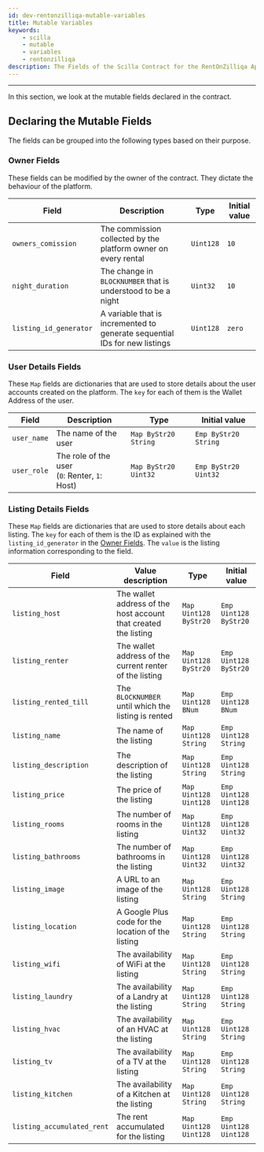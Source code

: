 ```yaml
---
id: dev-rentonzilliqa-mutable-variables
title: Mutable Variables
keywords:
    - scilla
    - mutable
    - variables
    - rentonzilliqa
description: The Fields of the Scilla Contract for the RentOnZilliqa Application
---
```


---

In this section, we look at the mutable fields declared in the contract.

## Declaring the Mutable Fields

The fields can be grouped into the following types based on their purpose.

### Owner Fields

These fields can be modified by the owner of the contract. They dictate the behaviour of the platform.

| Field                  | Description                                                                | Type      | Initial value |
| ---------------------- | -------------------------------------------------------------------------- | --------- | ------------- |
| `owners_comission`     | The commission collected by the platform owner on every rental             | `Uint128` | `10`          |
| `night_duration`       | The change in `BLOCKNUMBER` that is understood to be a night               | `Uint32`  | `10`          |
| `listing_id_generator` | A variable that is incremented to generate sequential IDs for new listings | `Uint128` | `zero`        |

### User Details Fields

These `Map` fields are dictionaries that are used to store details about the user accounts created on the platform. The `key` for each of them is the Wallet Address of the user.

| Field       | Description                                       | Type                 | Initial value        |
| ----------- | ------------------------------------------------- | -------------------- | -------------------- |
| `user_name` | The name of the user                              | `Map ByStr20 String` | `Emp ByStr20 String` |
| `user_role` | The role of the user<br/>(`0`: Renter, `1`: Host) | `Map ByStr20 Uint32` | `Emp ByStr20 Uint32` |

### Listing Details Fields

These `Map` fields are dictionaries that are used to store details about each listing. The `key` for each of them is the ID as explained with the `listing_id_generator` in the [Owner Fields](#owner-fields). The `value` is the listing information corresponding to the field.

| Field                      | Value description                                               | Type                  | Initial value         |
| -------------------------- | --------------------------------------------------------------- | --------------------- | --------------------- |
| `listing_host`             | The wallet address of the host account that created the listing | `Map Uint128 ByStr20` | `Emp Uint128 ByStr20` |
| `listing_renter`           | The wallet address of the current renter of the listing         | `Map Uint128 ByStr20` | `Emp Uint128 ByStr20` |
| `listing_rented_till`      | The `BLOCKNUMBER` until which the listing is rented             | `Map Uint128 BNum`    | `Emp Uint128 BNum`    |
| `listing_name`             | The name of the listing                                         | `Map Uint128 String`  | `Emp Uint128 String`  |
| `listing_description`      | The description of the listing                                  | `Map Uint128 String`  | `Emp Uint128 String`  |
| `listing_price`            | The price of the listing                                        | `Map Uint128 Uint128` | `Emp Uint128 Uint128` |
| `listing_rooms`            | The number of rooms in the listing                              | `Map Uint128 Uint32`  | `Emp Uint128 Uint32`  |
| `listing_bathrooms`        | The number of bathrooms in the listing                          | `Map Uint128 Uint32`  | `Emp Uint128 Uint32`  |
| `listing_image`            | A URL to an image of the listing                                | `Map Uint128 String`  | `Emp Uint128 String`  |
| `listing_location`         | A Google Plus code for the location of the listing              | `Map Uint128 String`  | `Emp Uint128 String`  |
| `listing_wifi`             | The availability of WiFi at the listing                         | `Map Uint128 String`  | `Emp Uint128 String`  |
| `listing_laundry`          | The availability of a Landry at the listing                     | `Map Uint128 String`  | `Emp Uint128 String`  |
| `listing_hvac`             | The availability of an HVAC at the listing                      | `Map Uint128 String`  | `Emp Uint128 String`  |
| `listing_tv`               | The availability of a TV at the listing                         | `Map Uint128 String`  | `Emp Uint128 String`  |
| `listing_kitchen`          | The availability of a Kitchen at the listing                    | `Map Uint128 String`  | `Emp Uint128 String`  |
| `listing_accumulated_rent` | The rent accumulated for the listing                            | `Map Uint128 Uint128` | `Emp Uint128 Uint128` |
